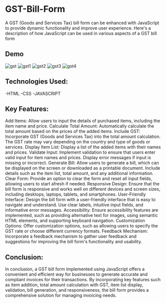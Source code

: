 # GST-Bill-Form
A GST (Goods and Services Tax) bill form can be enhanced with JavaScript to provide dynamic functionality and improve user experience. Here's a description of how JavaScript can be used in various aspects of a GST bill form
## Demo
![gst](https://github.com/Mayakuntlaanitha/GST-Bill-Form/assets/156880599/43711016-483a-46a6-a345-918df34eae06)
![gst1](https://github.com/Mayakuntlaanitha/GST-Bill-Form/assets/156880599/ba6f723c-e4d8-4c0f-999d-78ce3baa5e4e)
![gst2](https://github.com/Mayakuntlaanitha/GST-Bill-Form/assets/156880599/43fdeb82-24ea-4199-9a3b-7aa830eb31ee)
![gst3](https://github.com/Mayakuntlaanitha/GST-Bill-Form/assets/156880599/34448d09-6074-487d-83ce-dea6a2adbe29)
![gst4](https://github.com/Mayakuntlaanitha/GST-Bill-Form/assets/156880599/38008317-0a5c-4099-83e3-7f152c5030dd)
## Technologies Used:
-HTML
-CSS
-JAVASCRIPT
## Key Features:
Add Items: Allow users to input the details of purchased items, including the item name and price.
Calculate Total Amount: Automatically calculate the total amount based on the prices of the added items.
Include GST: Incorporate GST (Goods and Services Tax) into the total amount calculation. The GST rate may vary depending on the country and type of goods or services.
Display Item List: Display a list of the added items with their names and prices.
Validate Input: Implement validation to ensure that users enter valid input for item names and prices. Display error messages if input is missing or incorrect.
Generate Bill: Allow users to generate a bill, which can be displayed on the screen or downloaded as a printable document. Include details such as the item list, total amount, and any additional information.
Clear Form: Provide an option to clear the form and reset all input fields, allowing users to start afresh if needed.
Responsive Design: Ensure that the bill form is responsive and works well on different devices and screen sizes, including desktops, laptops, tablets, and smartphones.
User-Friendly Interface: Design the bill form with a user-friendly interface that is easy to navigate and understand. Use clear labels, intuitive input fields, and informative error messages.
Accessibility: Ensure accessibility features are implemented, such as providing alternative text for images, using semantic HTML elements, and supporting keyboard navigation.
Customization Options: Offer customization options, such as allowing users to specify the GST rate or choose different currency formats.
Feedback Mechanism: Incorporate a feedback mechanism to gather user feedback and suggestions for improving the bill form's functionality and usability.
## Conclusion:
In conclusion, a GST bill form implemented using JavaScript offers a convenient and efficient way for businesses to generate accurate and compliant invoices for their transactions.
By incorporating key features such as item addition, total amount calculation with GST, item list display, validation, bill generation, and responsiveness, the bill form provides a 
comprehensive solution for managing invoicing needs.
